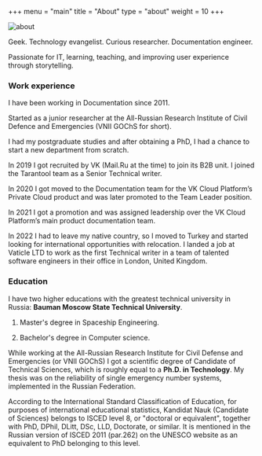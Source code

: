 +++
menu = "main"
title = "About"
type = "about"
weight = 10
+++

![about](../images/about_me_light.jpg)

Geek. Technology evangelist. Curious researcher. Documentation engineer.

Passionate for IT, learning, teaching, and improving user experience through storytelling.

### Work experience

I have been working in Documentation since 2011.

Started as a junior researcher at the All-Russian Research Institute of Civil Defence and Emergencies (VNII GOChS for short).

I had my postgraduate studies and after obtaining a PhD, I had a chance to start a new department from scratch.

In 2019 I got recruited by VK (Mail.Ru at the time) to join its B2B unit. I joined the Tarantool team as a Senior Technical writer.

In 2020 I got moved to the Documentation team for the VK Cloud Platform’s Private Cloud product and was later promoted to the Team Leader position. 

In 2021 I got a promotion and was assigned leadership over the VK Cloud Platform’s main product documentation team.

In 2022 I had to leave my native country, so I moved to Turkey and started looking for international opportunities with relocation. I landed a job at Vaticle LTD to work as the first Technical writer in a team of talented software engineers in their office in London, United Kingdom.

### Education

I have two higher educations with the greatest technical university in Russia: **Bauman Moscow State Technical University**.

1. Master's degree in Spaceship Engineering.

2. Bachelor's degree in Computer science.

While working at the All-Russian Research Institute for Civil Defense and Emergencies (or VNII GOChS) I got a scientific degree of Candidate of Technical Sciences, which is roughly equal to a **Ph.D. in Technology**. My thesis was on the reliability of single emergency number systems, implemented in the Russian Federation.

According to the International Standard Classification of Education, for purposes of international educational statistics, Kandidat Nauk (Candidate of Sciences) belongs to ISCED level 8, or "doctoral or equivalent", together with PhD, DPhil, DLitt, DSc, LLD, Doctorate, or similar. It is mentioned in the Russian version of ISCED 2011 (par.262) on the UNESCO website as an equivalent to PhD belonging to this level.

